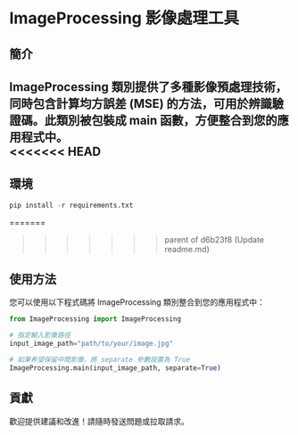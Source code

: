 # ImageProcessing 影像處理工具
## 簡介    
ImageProcessing 類別提供了多種影像預處理技術，同時包含計算均方誤差 (MSE) 的方法，可用於辨識驗證碼。此類別被包裝成 main 函數，方便整合到您的應用程式中。    
<<<<<<< HEAD
---    

## 環境
```python
pip install -r requirements.txt
```
=======
>>>>>>> parent of d6b23f8 (Update readme.md)

## 使用方法   
您可以使用以下程式碼將 ImageProcessing 類別整合到您的應用程式中：

```python
from ImageProcessing import ImageProcessing

# 指定輸入影像路徑
input_image_path="path/to/your/image.jpg"

# 如果希望保留中間影像，將 separate 參數設置為 True
ImageProcessing.main(input_image_path, separate=True)

```
## 貢獻   
歡迎提供建議和改進！請隨時發送問題或拉取請求。    
